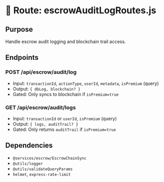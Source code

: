 # 📘 Route: escrowAuditLogRoutes.js

## Purpose
Handle escrow audit logging and blockchain trail access.

## Endpoints

### POST /api/escrow/audit/log
- Input: `transactionId`, `actionType`, `userId`, `metadata`, `isPremium` (query)
- Output: `{ dbLog, blockchain? }`
- Gated: Only syncs to blockchain if `isPremium=true`

### GET /api/escrow/audit/logs
- Input: `transactionId` or `userId`, `isPremium` (query)
- Output: `{ logs, auditTrail? }`
- Gated: Only returns `auditTrail` if `isPremium=true`

## Dependencies
- `@services/escrow/EscrowChainSync`
- `@utils/logger`
- `@utils/validateQueryParams`
- `helmet`, `express-rate-limit`
